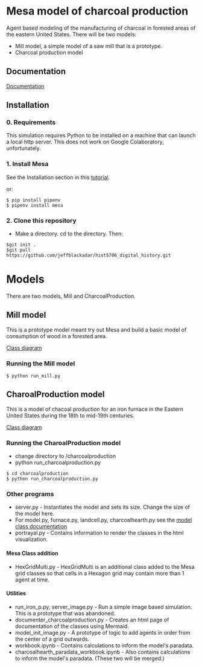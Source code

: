# Mesa model of charcoal production

Agent based modeling of the manufacturing of charcoal in forested areas of the eastern United States. There will be two models:

+ Mill model, a simple model of a saw mill that is a prototype.
+ Charcoal production model

## Documentation

[Documentation](https://jeffblackadar.github.io/hist5706_digital_history/)

## Installation

### 0. Requirements

This simulation requires Python to be installed on a machine that can launch a local http server. This does not work on Google Colaboratory, unfortunately.

### 1. Install Mesa

See the Installation section in this [tutorial](https://mesa.readthedocs.io/en/stable/tutorials/intro_tutorial.html#installation).

or:
```
$ pip install pipenv
$ pipenv install mesa
```

### 2. Clone this repository

+ Make a directory. cd to the directory. Then:
```
$git init .
$git pull https://github.com/jeffblackadar/hist5706_digital_history.git
```

# Models

There are two models, Mill and CharcoalProduction.

## Mill model

This is a prototype model meant try out Mesa and build a basic model of consumption of wood in a forested area.

[Class diagram](https://jeffblackadar.github.io/hist5706_digital_history/doc_mill.html)

### Running the Mill model

```
$ python run_mill.py
```

## CharoalProduction model
This is a model of chacoal production for an iron furnace in the Eastern United States during the 18th to mid-19th centuries.

[Class diagram](https://jeffblackadar.github.io/hist5706_digital_history/doc_charcoalproduction.html)

### Running the CharoalProduction model

+ change directory to /charcoalproduction
+ python run_charcoalproduction.py
```
$ cd charcoalproduction
$ python run_charcoalproduction.py
```


### Other programs

+ server.py - Instantiates the model and sets its size. Change the size of the model here.
+ For model.py, furnace.py, landcell.py, charcoalhearth.py see the [model class documentation](https://jeffblackadar.github.io/hist5706_digital_history/doc_charcoalproduction.html)
+ portrayal.py - Contains information to render the classes in the html visualization.

#### Mesa Class addition
+ HexGridMulti.py - HexGridMulti is an additional class added to the Mesa grid classes so that cells in a Hexagon grid may contain more than 1 agent at time.

#### Utilities
 
+ run_iron_p.py, server_image.py - Run a simple image based simulation. This is a prototype that was abandoned.
+ documenter_charcoalproduction.py - Creates an html page of documentation of the classes using Mermaid.
+ model_init_image.py - A prototype of logic to add agents in order from the center of a grid outwards.
+ workbook.ipynb - Contains calculations to inform the model's paradata.
+ charcoalhearth_paradata_workbook.ipynb - Also contains calculations to inform the model's paradata. (These two will be merged.)
